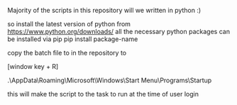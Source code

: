 Majority of the scripts in this repository will we written in python :)

so install the latest version of python from 
https://www.python.org/downloads/
all the necessary python packages can be installed via pip
pip install package-name

copy the batch file to in the repository to 

[window key + R]

.\AppData\Roaming\Microsoft\Windows\Start Menu\Programs\Startup

this will make the script to the task to run at the time of user login
